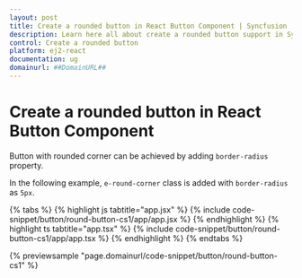 ```yaml
---
layout: post
title: Create a rounded button in React Button Component | Syncfusion
description: Learn here all about create a rounded button support in Syncfusion Essential React Button component, it's elements and more.
control: Create a rounded button 
platform: ej2-react
documentation: ug
domainurl: ##DomainURL##
---
```


# Create a rounded button in React Button Component

Button with rounded corner can be achieved by adding `border-radius` property.

In the following example, `e-round-corner` class is added with `border-radius` as `5px`.

{% tabs %}
{% highlight js tabtitle="app.jsx" %}
{% include code-snippet/button/round-button-cs1/app/app.jsx %}
{% endhighlight %}
{% highlight ts tabtitle="app.tsx" %}
{% include code-snippet/button/round-button-cs1/app/app.tsx %}
{% endhighlight %}
{% endtabs %}

 {% previewsample "page.domainurl/code-snippet/button/round-button-cs1" %}